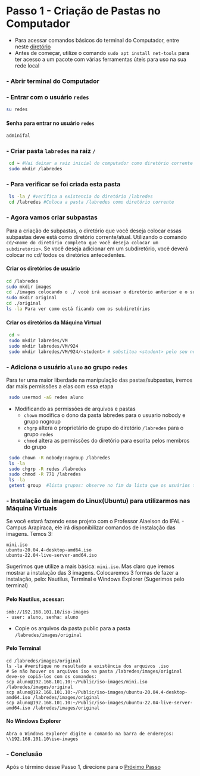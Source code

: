 # Passo 1 - Criação de Pastas no Computador
- Para acessar comandos básicos do terminal do Computador, entre neste [diretório](https://github.com/Josival/TrabalhoRedes/blob/main/Projeto/Comandos%20B%C3%A1sicos.md)
- Antes de começar, utilize o comando ``sudo apt install net-tools`` para ter acesso a um pacote com várias ferramentas úteis para uso na sua rede local

### - Abrir terminal do Computador


### - Entrar com o usuário ``redes``
```bash
su redes
```
#### Senha para entrar no usuário ``redes``
```bash
adminifal
```


### - Criar pasta ``labredes`` na raiz ``/``
```bash
 cd ~ #Vai deixar a raiz inicial do computador como diretório corrente
 sudo mkdir /labredes
```


### - Para verificar se foi criada esta pasta
```bash
 ls -la / #verifica a existencia do diretório /labredes
 cd /labredes #Coloca a pasta /labredes como diretório corrente
```


### - Agora vamos criar subpastas

Para a criação de subpastas, o diretório que você deseja colocar essas subpastas deve está como diretório corrente/atual. Utilizando o comando ``cd/<nome do diretório completo que você deseja colocar um subdiretório>``. Se você deseja adicionar em um subdiretório, você deverá colocar no cd/ todos os diretórios antecedentes.

#### Criar os diretórios de usuário
 ```bash
 cd /labredes 
 sudo mkdir images
 cd ./images colocando o ./ você irá acessar o diretório anterior e o subdiretório que você quer acessar atualmente. Seria o mesmo que: cd /labredes/images
 sudo mkdir original 
 cd ./original
 ls -la Para ver como está ficando com os subdiretórios
 ```
#### Criar os diretórios da Máquina Virtual
```bash
 cd ~
 sudo mkdir labredes/VM
 sudo mkdir labredes/VM/924
 sudo mkdir labredes/VM/924/<student> # substitua <student> pelo seu nome
```


### - Adiciona o usuário ``aluno`` ao grupo ``redes``
Para ter uma maior liberdade na manipulação das pastas/subpastas, iremos dar mais permissões a elas com essa etapa 
```bash
 sudo usermod -aG redes aluno
```
* Modificando as permissões de arquivos e pastas
   * ``chown`` modifica o dono da pasta labredes para o usuario nobody e grupo nogroup
   * ``chgrp`` altera o proprietário de grupo do diretório ``/labredes`` para o grupo ``redes``
   * ``chmod`` altera as permissões do diretório para escrita pelos membros do grupo
```bash
 sudo chown -R nobody:nogroup /labredes
 ls -la
 sudo chgrp -R redes /labredes
 sudo chmod -R 771 /labredes 
 ls -la
 getent group  #lista grupos: observe no fim da lista que os usuários também possuem grupos
```


### - Instalação da imagem do Linux(Ubuntu) para utilizarmos nas Máquina Virtuais

Se você estará fazendo esse projeto com o Professor Alaelson do IFAL - Campus Arapiraca, ele irá disponibilizar comandos de instalação das imagens. Temos 3:
```
mini.iso
ubuntu-20.04.4-desktop-amd64.iso
ubuntu-22.04-live-server-amd64.iso
```
Sugerimos que utilize a mais básica: ``mini.iso``. Mas claro que iremos mostrar a instalação das 3 imagens. Colocaremos 3 formas de fazer a instalação, pelo: Nautilus, Terminal e Windows Explorer (Sugerimos pelo terminal)

#### Pelo Nautilus, acessar:

	smb://192.168.101.10/iso-images
	- user: aluno, senha: aluno
  - Copie os arquivos da pasta public para a pasta  ``/labredes/images/original``

#### Pelo Terminal 

```shell
cd /labredes/images/original
ls -la #verifique no resultado a existência dos arquivos .iso
# Se não houver os arquivos iso na pasta /labredes/images/original deve-se copiá-los com os comandos:
scp aluno@192.168.101.10:~/Public/iso-images/mini.iso /labredes/images/original
scp aluno@192.168.101.10:~/Public/iso-images/ubuntu-20.04.4-desktop-amd64.iso /labredes/images/original
scp aluno@192.168.101.10:~/Public/iso-images/ubuntu-22.04-live-server-amd64.iso /labredes/images/original
```

#### No Windows Explorer
```
Abra o Windows Explorer digite o comando na barra de endereços: \\192.168.101.10\iso-images
```


### - Conclusão
Após o término desse Passo 1, direcione para o [Próximo Passo](https://github.com/Josival/TrabalhoRedes/blob/main/Projeto/PC's/PC1/Passo%202.md)
